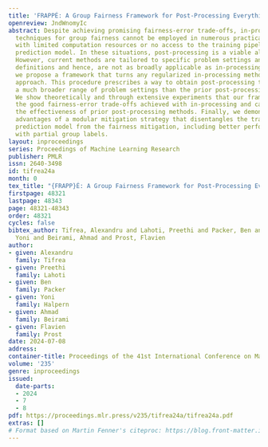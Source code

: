 ```yaml
---
title: 'FRAPPÉ: A Group Fairness Framework for Post-Processing Everything'
openreview: JndWnomyIc
abstract: Despite achieving promising fairness-error trade-offs, in-processing mitigation
  techniques for group fairness cannot be employed in numerous practical applications
  with limited computation resources or no access to the training pipeline of the
  prediction model. In these situations, post-processing is a viable alternative.
  However, current methods are tailored to specific problem settings and fairness
  definitions and hence, are not as broadly applicable as in-processing. In this work,
  we propose a framework that turns any regularized in-processing method into a post-processing
  approach. This procedure prescribes a way to obtain post-processing techniques for
  a much broader range of problem settings than the prior post-processing literature.
  We show theoretically and through extensive experiments that our framework preserves
  the good fairness-error trade-offs achieved with in-processing and can improve over
  the effectiveness of prior post-processing methods. Finally, we demonstrate several
  advantages of a modular mitigation strategy that disentangles the training of the
  prediction model from the fairness mitigation, including better performance on tasks
  with partial group labels.
layout: inproceedings
series: Proceedings of Machine Learning Research
publisher: PMLR
issn: 2640-3498
id: tifrea24a
month: 0
tex_title: "{FRAPP}É: A Group Fairness Framework for Post-Processing Everything"
firstpage: 48321
lastpage: 48343
page: 48321-48343
order: 48321
cycles: false
bibtex_author: Tifrea, Alexandru and Lahoti, Preethi and Packer, Ben and Halpern,
  Yoni and Beirami, Ahmad and Prost, Flavien
author:
- given: Alexandru
  family: Tifrea
- given: Preethi
  family: Lahoti
- given: Ben
  family: Packer
- given: Yoni
  family: Halpern
- given: Ahmad
  family: Beirami
- given: Flavien
  family: Prost
date: 2024-07-08
address:
container-title: Proceedings of the 41st International Conference on Machine Learning
volume: '235'
genre: inproceedings
issued:
  date-parts:
  - 2024
  - 7
  - 8
pdf: https://proceedings.mlr.press/v235/tifrea24a/tifrea24a.pdf
extras: []
# Format based on Martin Fenner's citeproc: https://blog.front-matter.io/posts/citeproc-yaml-for-bibliographies/
---
```

